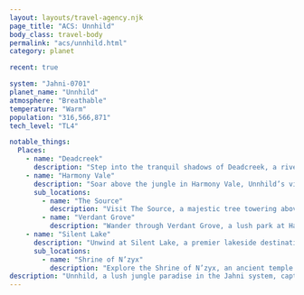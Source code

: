 ```yaml
---
layout: layouts/travel-agency.njk
page_title: "ACS: Unnhild"
body_class: travel-body
permalink: "acs/unnhild.html"
category: planet

recent: true

system: "Jahni-0701"
planet_name: "Unnhild"
atmosphere: "Breathable"
temperature: "Warm"
population: "316,566,871"
tech_level: "TL4"

notable_things:
  Places:
    - name: "Deadcreek"
      description: "Step into the tranquil shadows of Deadcreek, a riverside village nestled beneath a dense jungle canopy. Here, traditional Thrynn locals preserve their ancient customs, offering visitors a glimpse into their river-based way of life. Explore serene fishing paths and cultural exhibits, perfect for those seeking an authentic Unnhild experience."
    - name: "Harmony Vale"
      description: "Soar above the jungle in Harmony Vale, Unnhild’s vibrant capital perched high in the canopy. Buildings woven into towering trees or floating on anti-gravity platforms create a breathtaking cityscape. Traverse swinging rope bridges or hop aboard hovercraft to discover a city where nature and innovation intertwine."
      sub_locations:
        - name: "The Source"
          description: "Visit The Source, a majestic tree towering above Harmony Vale, surrounded by a scenic park. Guided tours offer insights into its cultural significance, where visitors can admire its grandeur and learn about Thrynn traditions."
        - name: "Verdant Grove"
          description: "Wander through Verdant Grove, a lush park at Harmony Vale’s heart, filled with vibrant flora. Open to visitors, this serene retreat showcases the Thrynn’s deep connection to Unnhild’s jungle, perfect for a tranquil escape."
    - name: "Silent Lake"
      description: "Unwind at Silent Lake, a premier lakeside destination where vibrant waters meet lush jungle. Enjoy hovercraft rides, watercraft adventures, or savor eclectic cuisine at world-class restaurants catering to every taste. A must-visit for relaxation and excitement."
      sub_locations:
        - name: "Shrine of N’zyx"
          description: "Explore the Shrine of N’zyx, an ancient temple by Silent Lake dedicated to Unnhild’s traditional deity. Its towering statue and serene ambiance draw visitors for cultural tours, offering a glimpse into the planet’s spiritual heritage."
description: "Unnhild, a lush jungle paradise in the Jahni system, captivates with its towering trees, vibrant vines, and glowing fungi. The Thrynn, a plant-like people in harmony with their world, welcome travelers to cities woven into the jungle’s canopy or carved into living trunks. From the serene rivers of Deadcreek to the soaring platforms of Harmony Vale, Unnhild blends natural splendor with subtle technology. Whether gliding across Silent Lake’s waters or exploring ancient shrines, your journey to Unnhild promises a vibrant tapestry of adventure and wonder."
---
```


